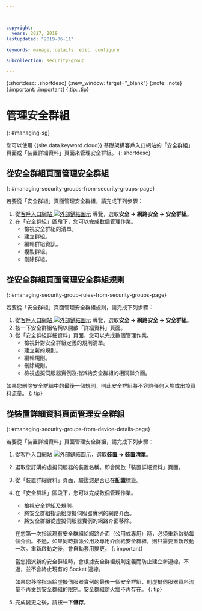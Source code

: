 ```yaml
---



copyright:
  years: 2017, 2019
lastupdated: "2019-06-11"

keywords: manage, details, edit, configure

subcollection: security-group

---
```


{:shortdesc: .shortdesc}
{:new_window: target="_blank"}
{:note: .note}
{:important: .important}
{:tip: .tip}

# 管理安全群組
{: #managing-sg}

您可以使用 {{site.data.keyword.cloud}} 基礎架構客戶入口網站的「安全群組」頁面或「裝置詳細資料」頁面來管理安全群組。
{: shortdesc}

## 從安全群組頁面管理安全群組
{: #managing-security-groups-from-security-groups-page}

若要從「安全群組」頁面管理安全群組，請完成下列步驟：


1. 從[客戶入口網站 ![外部鏈結圖示](../../icons/launch-glyph.svg "外部鏈結圖示")](https://control.softlayer.com/) 導覽，選取**安全 -> 網路安全 -> 安全群組**。
2. 在「安全群組」區段下，您可以完成數個管理作業。
     * 檢視安全群組的清單。
     * 建立群組。
     * 編輯群組資訊。
     * 複製群組。
     * 刪除群組。

## 從安全群組頁面管理安全群組規則
{: #managing-security-group-rules-from-security-groups-page}

若要從「安全群組」頁面管理安全群組規則，請完成下列步驟：


1. 從[客戶入口網站 ![外部鏈結圖示](../../icons/launch-glyph.svg "外部鏈結圖示")](https://control.softlayer.com/) 導覽，選取**安全 -> 網路安全 -> 安全群組**。
2. 按一下安全群組名稱以開啟「詳細資料」頁面。
3. 從「安全群組詳細資料」頁面，您可以完成數個管理作業。
     * 檢視針對安全群組定義的規則清單。
     * 建立新的規則。
     * 編輯規則。
     * 刪除規則。
     * 檢視虛擬伺服器實例及指派給安全群組的相關聯介面。

如果您刪除安全群組中的最後一個規則，則此安全群組將不容許任何入埠或出埠資料流量。
{: tip}

## 從裝置詳細資料頁面管理安全群組
{: #managing-security-groups-from-device-details-page}

若要從「裝置詳細資料」頁面管理安全群組，請完成下列步驟：


1. 從[客戶入口網站 ![外部鏈結圖示](../../icons/launch-glyph.svg "外部鏈結圖示")](https://control.softlayer.com/)，選取**裝置 -> 裝置清單**。
2. 選取您訂購的虛擬伺服器的裝置名稱。即會開啟「裝置詳細資料」頁面。
3. 從「裝置詳細資料」頁面，驗證您是否已在**配置**標籤。
4. 在「安全群組」區段下，您可以完成數個管理作業。
     * 檢視安全群組及規則。
     * 將安全群組指派給虛擬伺服器實例的網路介面。
     * 將安全群組從虛擬伺服器實例的網路介面移除。

     在您第一次指派現有安全群組給網路介面（公用或專用）時，必須重新啟動每個介面。不過，如果同時指派公用及專用介面給安全群組，則只需要重新啟動一次。重新啟動之後，會自動套用變更。
     {: important}

     當您指派新的安全群組時，會根據安全群組規則定義而防止建立新連線。不過，並不會終止現有的 Socket 連線。

     如果您移除指派給虛擬伺服器實例的最後一個安全群組，則虛擬伺服器資料流量不再受到安全群組的限制。安全群組防火牆不再存在。
     {: tip}

6. 完成變更之後，請按一下**儲存**。

